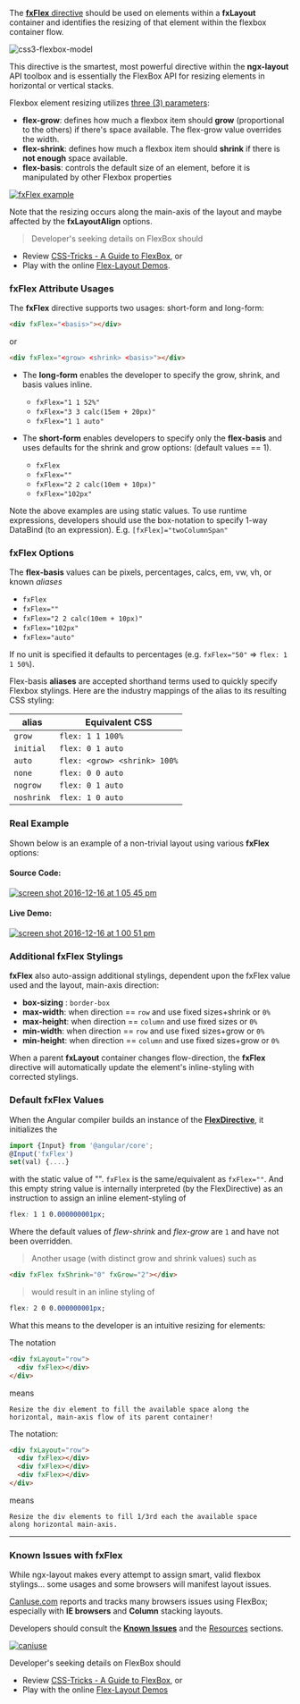 The [**fxFlex** directive][fxflex] should be used on elements within a **fxLayout** container and identifies the
resizing of that element within the flexbox container flow.

![css3-flexbox-model](https://cloud.githubusercontent.com/assets/210413/20034148/49a4fb62-a382-11e6-9822-42b90dec69be.jpg)

This directive is the smartest, most powerful directive within the **ngx-layout** API toolbox and is essentially the
FlexBox API for resizing elements in horizontal or vertical stacks.

Flexbox element resizing utilizes [three (3) parameters](http://cssreference.io/flexbox/):

- **flex-grow**: defines how much a flexbox item should **grow** (proportional to the others) if there's space
  available. The flex-grow value overrides the width.
- **flex-shrink**: defines how much a flexbox item should **shrink** if there is **not enough** space available.
- **flex-basis**: controls the default size of an element, before it is manipulated by other Flexbox properties

[![fxFlex example](https://cloud.githubusercontent.com/assets/210413/21274996/6b640f8a-c390-11e6-87ac-ca85eb6c3983.png)](https://github.com/ngbracket/ngx-layout/blob/main/src/apps/demo-app/src/app/stack-overflow/grid-column-span/grid-column-span.component.ts#L23)

Note that the resizing occurs along the main-axis of the layout and maybe affected by the **fxLayoutAlign** options.

> Developer's seeking details on FlexBox should

- Review [CSS-Tricks - A Guide to FlexBox](https://css-tricks.com/snippets/css/a-guide-to-flexbox/), or
- Play with the online [Flex-Layout Demos](https://tburleson-layouts-demos.firebaseapp.com/#/docs).

### fxFlex Attribute Usages

The **fxFlex** directive supports two usages: short-form and long-form:

```html
<div fxFlex="<basis>"></div>
```

or

```html
<div fxFlex="<grow> <shrink> <basis>"></div>
```

- The **long-form** enables the developer to specify the grow, shrink, and basis values inline.

  - `fxFlex="1 1 52%"`
  - `fxFlex="3 3 calc(15em + 20px)"`
  - `fxFlex="1 1 auto"`

- The **short-form** enables developers to specify only the **flex-basis** and uses defaults for the shrink and grow
  options: (default values == 1).
  - `fxFlex`
  - `fxFlex=""`
  - `fxFlex="2 2 calc(10em + 10px)"`
  - `fxFlex="102px"`

Note the above examples are using static values. To use runtime expressions, developers should use the box-notation to
specify 1-way DataBind (to an expression). E.g. `[fxFlex]="twoColumnSpan"`

### fxFlex Options

The **flex-basis** values can be pixels, percentages, calcs, em, vw, vh, or known _aliases_

- `fxFlex`
- `fxFlex=""`
- `fxFlex="2 2 calc(10em + 10px)"`
- `fxFlex="102px"`
- `fxFlex="auto"`

If no unit is specified it defaults to percentages (e.g. `fxFlex="50"` => `flex: 1 1 50%`).

Flex-basis **aliases** are accepted shorthand terms used to quickly specify Flexbox stylings. Here are the industry
mappings of the alias to its resulting CSS styling:

| alias      | Equivalent CSS               |
| ---------- | ---------------------------- |
| `grow`     | `flex: 1 1 100%`             |
| `initial`  | `flex: 0 1 auto`             |
| `auto`     | `flex: <grow> <shrink> 100%` |
| `none`     | `flex: 0 0 auto`             |
| `nogrow`   | `flex: 0 1 auto`             |
| `noshrink` | `flex: 1 0 auto`             |

### Real Example

Shown below is an example of a non-trivial layout using various **fxFlex** options:

#### Source Code:

[![screen shot 2016-12-16 at 1 05 45 pm](https://cloud.githubusercontent.com/assets/210413/21274996/6b640f8a-c390-11e6-87ac-ca85eb6c3983.png)](https://github.com/ngbracket/ngx-layout/blob/main/src/demo-app/app/stack-overflow/columnSpan.demo.ts#L23)

#### Live Demo:

[![screen shot 2016-12-16 at 1 00 51 pm](https://cloud.githubusercontent.com/assets/210413/21274826/bc8553f2-c38f-11e6-8188-bc7fd36026c2.png)](https://tburleson-layouts-demos.firebaseapp.com/#/stackoverflow)

### Additional fxFlex Stylings

**fxFlex** also auto-assign additional stylings, dependent upon the fxFlex value used and the layout, main-axis direction:

- **box-sizing** : `border-box`
- **max-width**: when direction == `row` and use fixed sizes+shrink or `0%`
- **max-height**: when direction == `column` and use fixed sizes or `0%`
- **min-width**: when direction == `row` and use fixed sizes+grow or `0%`
- **min-height**: when direction == `column` and use fixed sizes+grow or `0%`

When a parent **fxLayout** container changes flow-direction, the **fxFlex** directive will automatically update the
element's inline-styling with corrected stylings.

### Default fxFlex Values

When the Angular compiler builds an instance of the [**FlexDirective**][flexdirective], it initializes the

```typescript
import {Input} from '@angular/core';
@Input('fxFlex')
set(val) {....}
```

with the static value of "". `fxFlex` is the same/equivalent as `fxFlex=""`. And this empty string value is internally
interpreted (by the FlexDirective) as an instruction to assign an inline element-styling of

```css
flex: 1 1 0.000000001px;
```

Where the default values of _flew-shrink_ and _flex-grow_ are `1` and have not been overridden.

> Another usage (with distinct grow and shrink values) such as

```html
<div fxFlex fxShrink="0" fxGrow="2"></div>
```

> would result in an inline styling of

```css
flex: 2 0 0.000000001px;
```

What this means to the developer is an intuitive resizing for elements:

The notation

```html
<div fxLayout="row">
  <div fxFlex></div>
</div>
```

means

```
Resize the div element to fill the available space along the
horizontal, main-axis flow of its parent container!
```

The notation:

```html
<div fxLayout="row">
  <div fxFlex></div>
  <div fxFlex></div>
  <div fxFlex></div>
</div>
```

means

```
Resize the div elements to fill 1/3rd each the available space
along horizontal main-axis.
```

---

### Known Issues with fxFlex

While ngx-layout makes every attempt to assign smart, valid flexbox stylings... some usages and some browsers will
manifest layout issues.

[CanIuse.com](http://CanIuse.com) reports and tracks many browsers issues using FlexBox; especially with
**IE browsers** and **Column** stacking layouts.

Developers should consult the **[Known Issues](http://caniuse.com/#feat=flexbox)** and the
[Resources](http://caniuse.com/#feat=flexbox) sections.

[![caniuse](https://cloud.githubusercontent.com/assets/210413/21288118/917e3faa-c440-11e6-9b08-28aff590c7ae.png)](http://caniuse.com/#feat=flexbox)

Developer's seeking details on FlexBox should

- Review [CSS-Tricks - A Guide to FlexBox](https://css-tricks.com/snippets/css/a-guide-to-flexbox/), or
- Play with the online [Flex-Layout Demos](https://tburleson-layouts-demos.firebaseapp.com/#/docs)

[fxflex]: https://github.com/ngbracket/ngx-layout/blob/main/src/lib/flex/flex/flex.ts
[flexdirective]: https://github.com/ngbracket/ngx-layout/blob/main/src/lib/flex/flex/flex.ts#L65-L67

